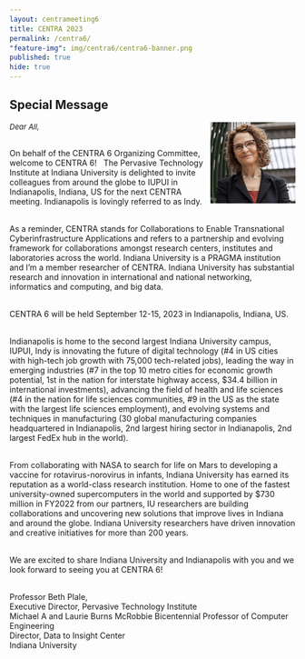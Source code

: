 ```yaml
---
layout: centrameeting6
title: CENTRA 2023
permalink: /centra6/
"feature-img": img/centra6/centra6-banner.png
published: true
hide: true
---
```


## Special Message

<p>
<img src="/img/centra6/Plale.png" style="width:150px;" align="right"/>
</p>
<p style="font-style:italic; font-size:small">
Dear All,  <br /><br />
 
On behalf of the CENTRA 6 Organizing Committee, welcome to CENTRA 6!   The Pervasive Technology Institute at Indiana University is delighted to invite colleagues from around the globe to IUPUI in Indianapolis, Indiana, US for the next CENTRA meeting. Indianapolis is lovingly referred to as Indy.<br /><br />

As a reminder, CENTRA stands for Collaborations to Enable Transnational Cyberinfrastructure Applications and refers to a partnership and evolving framework for collaborations amongst research centers, institutes and laboratories across the world. Indiana University is a PRAGMA institution and I’m a member researcher of CENTRA. Indiana University has substantial research and innovation in international and national networking, informatics and computing, and big data.<br /><br />

CENTRA 6 will be held September 12-15, 2023 in Indianapolis, Indiana, US.<br /><br />

Indianapolis is home to the second largest Indiana University campus, IUPUI, Indy is innovating the future of digital technology (#4 in US cities with high-tech job growth with 75,000 tech-related jobs), leading the way in emerging industries (#7 in the top 10 metro cities for economic growth potential, 1st in the nation for interstate highway access, $34.4 billion in international investments), advancing the field of health and life sciences (#4 in the nation for life sciences communities, #9 in the US as the state with the largest life sciences employment), and evolving systems and techniques in manufacturing (30 global manufacturing companies headquartered in Indianapolis, 2nd largest hiring sector in Indianapolis, 2nd largest FedEx hub in the world). <br /><br />

From collaborating with NASA to search for life on Mars to developing a vaccine for rotavirus-norovirus in infants, Indiana University has earned its reputation as a world-class research institution. Home to one of the fastest university-owned supercomputers in the world and supported by $730 million in FY2022 from our partners, IU researchers are building collaborations and uncovering new solutions that improve lives in Indiana and around the globe. Indiana University researchers have driven innovation and creative initiatives for more than 200 years. <br /><br />

We are excited to share Indiana University and Indianapolis with you and we look forward to seeing you at CENTRA 6! <br /><br />


Professor Beth Plale,<br />
Executive Director, Pervasive Technology Institute<br />
Michael A and Laurie Burns McRobbie Bicentennial Professor of Computer Engineering<br />
Director, Data to Insight Center<br />
Indiana University
</p>




